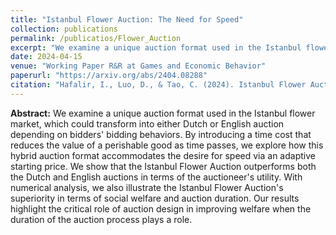 ```yaml
---
title: "Istanbul Flower Auction: The Need for Speed"
collection: publications
permalink: /publicatios/Flower_Auction
excerpt: "We examine a unique auction format used in the Istanbul flower market, which could transform into either Dutch or English auction depending on bidders' bidding behaviors. By introducing a time cost that reduces the value of a perishable good as time passes, we explore how this hybrid auction format accommodates the desire for speed via an adaptive starting price. We show that the Istanbul Flower Auction outperforms both the Dutch and English auctions in terms of the auctioneer's utility. With numerical analysis, we also illustrate the Istanbul Flower Auction's superiority in terms of social welfare and auction duration. Our results highlight the critical role of auction design in improving welfare when the duration of the auction process plays a role."
date: 2024-04-15
venue: "Working Paper R&R at Games and Economic Behavior"
paperurl: "https://arxiv.org/abs/2404.08288"
citation: "Hafalir, I., Luo, D., & Tao, C. (2024). Istanbul Flower Auction: The Need for Speed. arXiv preprint arXiv:2404.08288."
---
```


__Abstract:__ We examine a unique auction format used in the Istanbul flower market, which could transform into either Dutch or English auction depending on bidders' bidding behaviors. By introducing a time cost that reduces the value of a perishable good as time passes, we explore how this hybrid auction format accommodates the desire for speed via an adaptive starting price. We show that the Istanbul Flower Auction outperforms both the Dutch and English auctions in terms of the auctioneer's utility. With numerical analysis, we also illustrate the Istanbul Flower Auction's superiority in terms of social welfare and auction duration. Our results highlight the critical role of auction design in improving welfare when the duration of the auction process plays a role.